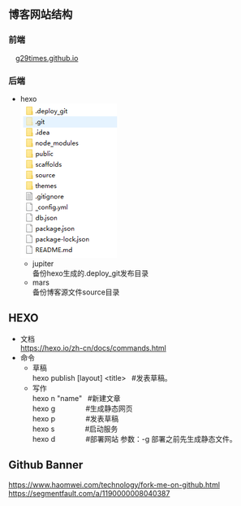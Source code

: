 ## 博客网站结构
### 前端
&ensp;&ensp;[g29times.github.io](http://example.com/)
	
### 后端
* hexo
<br/>![文件结构](structure.png)
  * jupiter
  <br/>备份hexo生成的.deploy_git发布目录
  * mars
  <br/>备份博客源文件source目录
		
			
## HEXO
* 文档
<br/>https://hexo.io/zh-cn/docs/commands.html
* 命令
  * 草稿
  <br/>hexo publish \[layout\] \<title\> &ensp;\#发表草稿。
  * 写作
  <br/>hexo n "name" &ensp;\#新建文章
  <br/>hexo g &ensp;&ensp;&ensp;&ensp;&ensp;&ensp;&ensp;&ensp;\#生成静态网页
  <br/>hexo p &ensp;&ensp;&ensp;&ensp;&ensp;&ensp;&ensp;&ensp;\#发表草稿
  <br/>hexo s &ensp;&ensp;&ensp;&ensp;&ensp;&ensp;&ensp;&ensp;\#启动服务
  <br/>hexo d &ensp;&ensp;&ensp;&ensp;&ensp;&ensp;&ensp;&ensp;\#部署网站 参数：-g 部署之前先生成静态文件。


## Github Banner
https://www.haomwei.com/technology/fork-me-on-github.html
https://segmentfault.com/a/1190000008040387